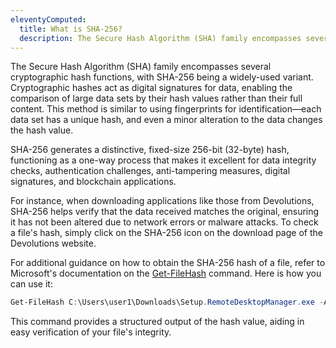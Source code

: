 ```yaml
---
eleventyComputed:
  title: What is SHA-256?
  description: The Secure Hash Algorithm (SHA) family encompasses several cryptographic hash functions, with SHA-256 being a widely-used variant.
---
```

The Secure Hash Algorithm (SHA) family encompasses several cryptographic hash functions, with SHA-256 being a widely-used variant. Cryptographic hashes act as digital signatures for data, enabling the comparison of large data sets by their hash values rather than their full content. This method is similar to using fingerprints for identification—each data set has a unique hash, and even a minor alteration to the data changes the hash value.

SHA-256 generates a distinctive, fixed-size 256-bit (32-byte) hash, functioning as a one-way process that makes it excellent for data integrity checks, authentication challenges, anti-tampering measures, digital signatures, and blockchain applications.

For instance, when downloading applications like those from Devolutions, SHA-256 helps verify that the data received matches the original, ensuring it has not been altered due to network errors or malware attacks. To check a file's hash, simply click on the SHA-256 icon on the download page of the Devolutions website.

For additional guidance on how to obtain the SHA-256 hash of a file, refer to Microsoft's documentation on the [Get-FileHash](https://docs.microsoft.com/en-us/powershell/module/microsoft.powershell.utility/get-filehash?view=powershell-7.2) command. Here is how you can use it:

```powershell
Get-FileHash C:\Users\user1\Downloads\Setup.RemoteDesktopManager.exe -Algorithm SHA256 | Format-List.
```

This command provides a structured output of the hash value, aiding in easy verification of your file's integrity.
